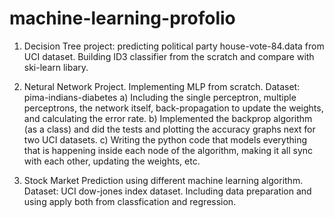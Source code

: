 # machine-learning-profolio

1. Decision Tree project: predicting political party house-vote-84.data from UCI dataset.
   Building ID3 classifier from the scratch and compare with ski-learn libary.

2. Netural Network Project. Implementing MLP from scratch.  Dataset: pima-indians-diabetes
   a) Including the single perceptron, multiple perceptrons, the network itself, back-propagation to update the weights, and calculating the error rate.
   b) Implemented the backprop algorithm (as a class) and did the tests and plotting the accuracy graphs next for two UCI datasets.
   c) Writing the python code that models everything that is happening inside each node of the algorithm, making it all sync with each other, updating the weights, etc.
   
3. Stock Market Prediction using different machine learning algorithm. Dataset: UCI dow-jones index dataset.
   Including data preparation and using apply both from classfication and regression.
